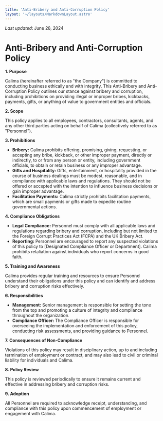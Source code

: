 ```yaml
---
title: 'Anti-Bribery and Anti-Corruption Policy'
layout: '~/layouts/MarkdownLayout.astro'
---
```


_Last updated_: June 28, 2024

# Anti-Bribery and Anti-Corruption Policy

**1. Purpose**

Calima (hereinafter referred to as "the Company") is committed to conducting business ethically and with integrity. This Anti-Bribery and Anti-Corruption Policy outlines our stance against bribery and corruption, including prohibitions on providing illegal or improper bribes, kickbacks, payments, gifts, or anything of value to government entities and officials.

**2. Scope**

This policy applies to all employees, contractors, consultants, agents, and any other third parties acting on behalf of Calima (collectively referred to as "Personnel").

**3. Prohibitions**

- **Bribery:** Calima prohibits offering, promising, giving, requesting, or accepting any bribe, kickback, or other improper payment, directly or indirectly, to or from any person or entity, including government officials, to obtain or retain business or any improper advantage.
- **Gifts and Hospitality:** Gifts, entertainment, or hospitality provided in the course of business dealings must be modest, reasonable, and in compliance with applicable laws and regulations. They should not be offered or accepted with the intention to influence business decisions or gain improper advantage.
- **Facilitation Payments:** Calima strictly prohibits facilitation payments, which are small payments or gifts made to expedite routine governmental actions.

**4. Compliance Obligations**

- **Legal Compliance:** Personnel must comply with all applicable laws and regulations regarding bribery and corruption, including but not limited to the Foreign Corrupt Practices Act (FCPA) and the UK Bribery Act.
- **Reporting:** Personnel are encouraged to report any suspected violations of this policy to [Designated Compliance Officer or Department]. Calima prohibits retaliation against individuals who report concerns in good faith.

**5. Training and Awareness**

Calima provides regular training and resources to ensure Personnel understand their obligations under this policy and can identify and address bribery and corruption risks effectively.

**6. Responsibilities**

- **Management:** Senior management is responsible for setting the tone from the top and promoting a culture of integrity and compliance throughout the organization.
- **Compliance Officer:** The Compliance Officer is responsible for overseeing the implementation and enforcement of this policy, conducting risk assessments, and providing guidance to Personnel.

**7. Consequences of Non-Compliance**

Violations of this policy may result in disciplinary action, up to and including termination of employment or contract, and may also lead to civil or criminal liability for individuals and Calima.

**8. Policy Review**

This policy is reviewed periodically to ensure it remains current and effective in addressing bribery and corruption risks.

**9. Adoption**

All Personnel are required to acknowledge receipt, understanding, and compliance with this policy upon commencement of employment or engagement with Calima.
